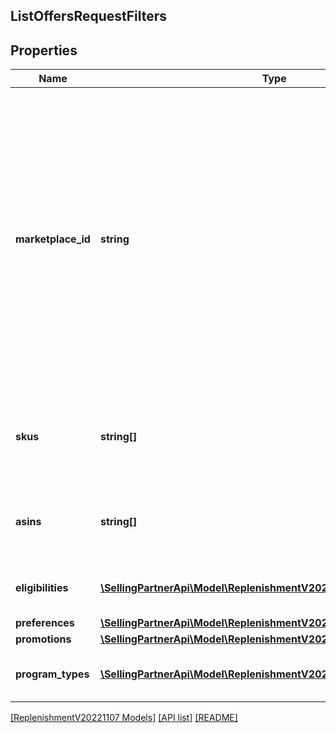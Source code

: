 ## ListOffersRequestFilters

## Properties

Name | Type | Description | Notes
------------ | ------------- | ------------- | -------------
**marketplace_id** | **string** | The marketplace identifier. The supported marketplaces for both sellers and vendors are US, CA, ES, UK, FR, IT, IN, DE and JP. The supported marketplaces for vendors only are BR, AU, MX, AE and NL. Refer to [Marketplace IDs](https://developer-docs.amazon.com/sp-api/docs/marketplace-ids) to find the identifier for the marketplace. |
**skus** | **string[]** | A list of SKUs to filter. This filter is only supported for sellers and not for vendors. | [optional]
**asins** | **string[]** | A list of Amazon Standard Identification Numbers (ASINs). | [optional]
**eligibilities** | [**\SellingPartnerApi\Model\ReplenishmentV20221107\EligibilityStatus[]**](EligibilityStatus.md) | A list of eligibilities associated with an offer. | [optional]
**preferences** | [**\SellingPartnerApi\Model\ReplenishmentV20221107\Preference**](Preference.md) |  | [optional]
**promotions** | [**\SellingPartnerApi\Model\ReplenishmentV20221107\Promotion**](Promotion.md) |  | [optional]
**program_types** | [**\SellingPartnerApi\Model\ReplenishmentV20221107\ProgramType[]**](ProgramType.md) | A list of replenishment program types. |

[[ReplenishmentV20221107 Models]](../) [[API list]](../../Api) [[README]](../../../README.md)
